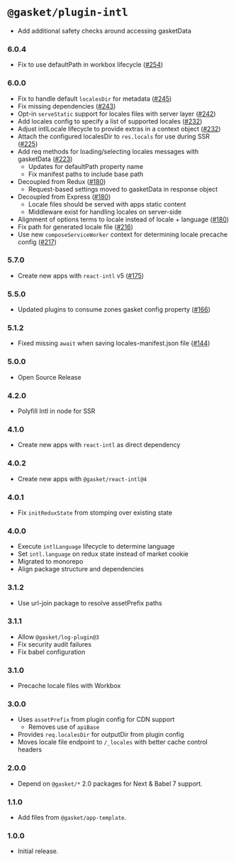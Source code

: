 # `@gasket/plugin-intl`

- Add additional safety checks around accessing gasketData

### 6.0.4

- Fix to use defaultPath in workbox lifecycle ([#254])

### 6.0.0

- Fix to handle default `localesDir` for metadata ([#245])
- Fix missing dependencies ([#243])
- Opt-in `serveStatic` support for locales files with server layer ([#242])
- Add locales config to specify a list of supported locales ([#232])
- Adjust intlLocale lifecycle to provide extras in a context object ([#232])
- Attach the configured localesDir to `res.locals` for use during SSR ([#225])
- Add req methods for loading/selecting locales messages with gasketData ([#223])
  - Updates for defaultPath property name
  - Fix manifest paths to include base path
- Decoupled from Redux ([#180])
  - Request-based settings moved to gasketData in response object
- Decoupled from Express ([#180])
  - Locale files should be served with apps static content
  - Middleware exist for handling locales on server-side
- Alignment of options terms to locale instead of locale + language ([#180])
- Fix path for generated locale file ([#216])
- Use new `composeServiceWorker` context for determining locale precache config ([#217])

### 5.7.0

- Create new apps with `react-intl` v5 ([#175])

### 5.5.0

- Updated plugins to consume zones gasket config property ([#166])

### 5.1.2

- Fixed missing `await` when saving locales-manifest.json file ([#144])

### 5.0.0

- Open Source Release

### 4.2.0

- Polyfill Intl in node for SSR

### 4.1.0

- Create new apps with `react-intl` as direct dependency

### 4.0.2

- Create new apps with `@gasket/react-intl@4`

### 4.0.1

- Fix `initReduxState` from stomping over existing state

### 4.0.0

- Execute `intlLanguage` lifecycle to determine language
- Set `intl.language` on redux state instead of market cookie
- Migrated to monorepo
- Align package structure and dependencies

### 3.1.2

- Use url-join package to resolve assetPrefix paths

### 3.1.1

- Allow `@gasket/log-plugin@3`
- Fix security audit failures
- Fix babel configuration

### 3.1.0

- Precache locale files with Workbox

### 3.0.0

- Uses `assetPrefix` from plugin config for CDN support
  - Removes use of `apiBase`
- Provides `req.localesDir` for outputDir from plugin config
- Moves locale file endpoint to `/_locales` with better cache control headers

### 2.0.0

- Depend on `@gasket/*` 2.0 packages for Next & Babel 7 support.

### 1.1.0

- Add files from `@gasket/app-template`.

### 1.0.0

- Initial release.

<!-- LINK -->

[#144]: https://github.com/godaddy/gasket/pull/144
[#166]: https://github.com/godaddy/gasket/pull/166
[#175]: https://github.com/godaddy/gasket/pull/175
[#180]: https://github.com/godaddy/gasket/pull/180
[#216]: https://github.com/godaddy/gasket/pull/216
[#217]: https://github.com/godaddy/gasket/pull/217
[#223]: https://github.com/godaddy/gasket/pull/223
[#225]: https://github.com/godaddy/gasket/pull/225
[#232]: https://github.com/godaddy/gasket/pull/232
[#242]: https://github.com/godaddy/gasket/pull/242
[#243]: https://github.com/godaddy/gasket/pull/243
[#245]: https://github.com/godaddy/gasket/pull/245
[#254]: https://github.com/godaddy/gasket/pull/254
